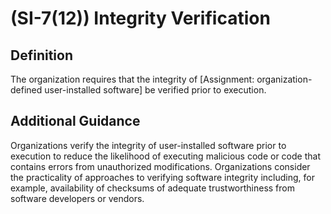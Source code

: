 
# (SI-7(12)) Integrity Verification

## Definition

The organization requires that the integrity of [Assignment: organization-defined user-installed software] be verified prior to execution.

## Additional Guidance

Organizations verify the integrity of user-installed software prior to execution to reduce the likelihood of executing malicious code or code that contains errors from unauthorized modifications. Organizations consider the practicality of approaches to verifying software integrity including, for example, availability of checksums of adequate trustworthiness from software developers or vendors.

